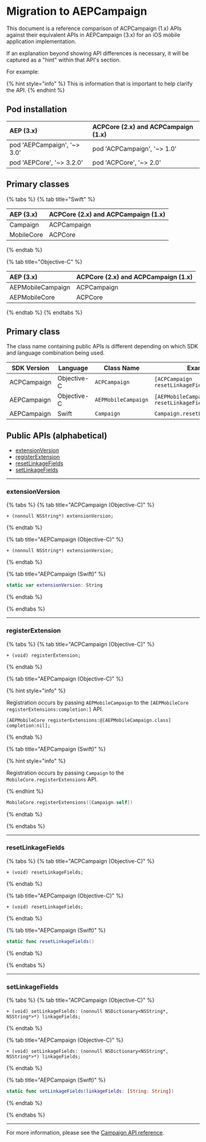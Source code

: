 # Migration to AEPCampaign

This document is a reference comparison of ACPCampaign (1.x) APIs against their equivalent APIs in AEPCampaign (3.x) for an iOS mobile application implementation.

If an explanation beyond showing API differences is necessary, it will be captured as a "hint" within that API's section.

For example:

{% hint style="info" %}
This is information that is important to help clarify the API.
{% endhint %}

## Pod installation

| AEP (3.x)                    | ACPCore (2.x) and ACPCampaign (1.x) |
| :----------------------------- | :-------------------------------------- |
| pod 'AEPCampaign', '~&gt; 3.0' | pod 'ACPCampaign', '~&gt; 1.0'          |
| pod 'AEPCore', '~&gt; 3.2.0'   | pod 'ACPCore', '~&gt; 2.0'              |

## Primary classes

{% tabs %}
{% tab title="Swift" %}

| AEP (3.x) | ACPCore (2.x) and ACPCampaign (1.x) |
| :---------- | :-------------------------------------- |
| Campaign    | ACPCampaign                             |
| MobileCore  | ACPCore                                 |

{% endtab %}

{% tab title="Objective-C" %}

| AEP (3.x)       | ACPCore (2.x) and ACPCampaign (1.x) |
| :---------------- | :-------------------------------------- |
| AEPMobileCampaign | ACPCampaign                             |
| AEPMobileCore     | ACPCore                                 |

{% endtab %}
{% endtabs %}

## Primary class

The class name containing public APIs is different depending on which SDK and language combination being used.

| SDK Version | Language    | Class Name          | Example                                   |
| ----------- | ----------- | ------------------- | ----------------------------------------- |
| ACPCampaign | Objective-C | `ACPCampaign`       | `[ACPCampaign resetLinkageFields];`       |
| AEPCampaign | Objective-C | `AEPMobileCampaign` | `[AEPMobileCampaign resetLinkageFields];` |
| AEPCampaign | Swift       | `Campaign`          | `Campaign.resetLinkageFields()`           |

## Public APIs (alphabetical)

- [extensionVersion](#extensionVersion)
- [registerExtension](#registerExtension)
- [resetLinkageFields](#resetLinkageFields)
- [setLinkageFields](#setLinkageFields)

---

### extensionVersion

{% tabs %}
{% tab title="ACPCampaign (Objective-C)" %}

```objc
+ (nonnull NSString*) extensionVersion;
```

{% endtab %}

{% tab title="AEPCampaign (Objective-C)" %}

```objc
+ (nonnull NSString*) extensionVersion;
```

{% endtab %}

{% tab title="AEPCampaign (Swift)" %}

```swift
static var extensionVersion: String
```

{% endtab %}

{% endtabs %}

---

### registerExtension

{% tabs %}
{% tab title="ACPCampaign (Objective-C)" %}

```objc
+ (void) registerExtension;
```

{% endtab %}

{% tab title="AEPCampaign (Objective-C)" %}

{% hint style="info" %}

Registration occurs by passing `AEPMobileCampaign` to the `[AEPMobileCore registerExtensions:completion:]` API.



```objc
[AEPMobileCore registerExtensions:@[AEPMobileCampaign.class] completion:nil];
```

{% endtab %}

{% tab title="AEPCampaign (Swift)" %}

{% hint style="info" %}

Registration occurs by passing `Campaign` to the `MobileCore.registerExtensions` API.

{% endhint %}

```swift
MobileCore.registerExtensions([Campaign.self])
```

{% endtab %}

{% endtabs %}

---

### resetLinkageFields

{% tabs %}
{% tab title="ACPCampaign (Objective-C)" %}

```objc
+ (void) resetLinkageFields;
```

{% endtab %}

{% tab title="AEPCampaign (Objective-C)" %}

```objc
+ (void) resetLinkageFields;
```

{% endtab %}

{% tab title="AEPCampaign (Swift)" %}

```swift
static func resetLinkageFields()
```

{% endtab %}

{% endtabs %}

---

### setLinkageFields

{% tabs %}
{% tab title="ACPCampaign (Objective-C)" %}

```objc
+ (void) setLinkageFields: (nonnull NSDictionary<NSString*, NSString*>*) linkageFields;
```

{% endtab %}

{% tab title="AEPCampaign (Objective-C)" %}

```objc
+ (void) setLinkageFields: (nonnull NSDictionary<NSString*, NSString*>*) linkageFields;
```

{% endtab %}

{% tab title="AEPCampaign (Swift)" %}

```swift
static func setLinkageFields(linkageFields: [String: String])
```

{% endtab %}

{% endtabs %}

---

For more information, please see the [Campaign API reference](https://aep-sdks.gitbook.io/docs/using-mobile-extensions/adobe-campaign-standard/adobe-campaign-standard-api-reference).